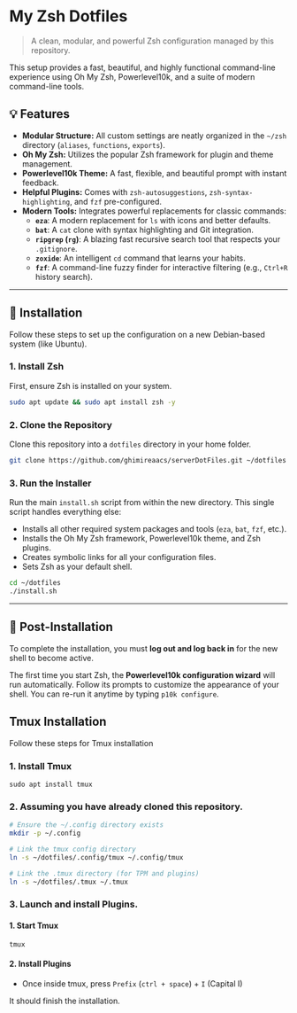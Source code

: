 
# My Zsh Dotfiles

> A clean, modular, and powerful Zsh configuration managed by this repository.

This setup provides a fast, beautiful, and highly functional command-line experience using Oh My Zsh, Powerlevel10k, and a suite of modern command-line tools.

## 💡 Features

  * **Modular Structure:** All custom settings are neatly organized in the `~/zsh` directory (`aliases`, `functions`, `exports`).
  * **Oh My Zsh:** Utilizes the popular Zsh framework for plugin and theme management.
  * **Powerlevel10k Theme:** A fast, flexible, and beautiful prompt with instant feedback.
  * **Helpful Plugins:** Comes with `zsh-autosuggestions`, `zsh-syntax-highlighting`, and `fzf` pre-configured.
  * **Modern Tools:** Integrates powerful replacements for classic commands:
      * **`eza`**: A modern replacement for `ls` with icons and better defaults.
      * **`bat`**: A `cat` clone with syntax highlighting and Git integration.
      * **`ripgrep` (`rg`)**: A blazing fast recursive search tool that respects your `.gitignore`.
      * **`zoxide`**: An intelligent `cd` command that learns your habits.
      * **`fzf`**: A command-line fuzzy finder for interactive filtering (e.g., `Ctrl+R` history search).

-----

## 🚀 Installation

Follow these steps to set up the configuration on a new Debian-based system (like Ubuntu).

### 1\. Install Zsh

First, ensure Zsh is installed on your system.

```bash
sudo apt update && sudo apt install zsh -y
```

### 2\. Clone the Repository

Clone this repository into a `dotfiles` directory in your home folder.

```bash
git clone https://github.com/ghimireaacs/serverDotFiles.git ~/dotfiles
```

### 3\. Run the Installer

Run the main `install.sh` script from within the new directory. This single script handles everything else:

  * Installs all other required system packages and tools (`eza`, `bat`, `fzf`, etc.).
  * Installs the Oh My Zsh framework, Powerlevel10k theme, and Zsh plugins.
  * Creates symbolic links for all your configuration files.
  * Sets Zsh as your default shell.

<!-- end list -->

```bash
cd ~/dotfiles
./install.sh
```

-----

## 🎉 Post-Installation

To complete the installation, you must **log out and log back in** for the new shell to become active.

The first time you start Zsh, the **Powerlevel10k configuration wizard** will run automatically. Follow its prompts to customize the appearance of your shell. You can re-run it anytime by typing `p10k configure`.

## Tmux Installation

Follow these steps for Tmux installation

### 1\. Install Tmux

  `sudo apt install tmux`

### 2\. Assuming you have already cloned this repository.

```bash
# Ensure the ~/.config directory exists
mkdir -p ~/.config

# Link the tmux config directory
ln -s ~/dotfiles/.config/tmux ~/.config/tmux

# Link the .tmux directory (for TPM and plugins)
ln -s ~/dotfiles/.tmux ~/.tmux
```



### 3\. Launch and install Plugins.

#### 1\. Start Tmux

`tmux`

#### 2\. Install Plugins

- Once inside tmux, press `Prefix` (`ctrl + space`) + `I` (Capital I)

It should finish the installation.

